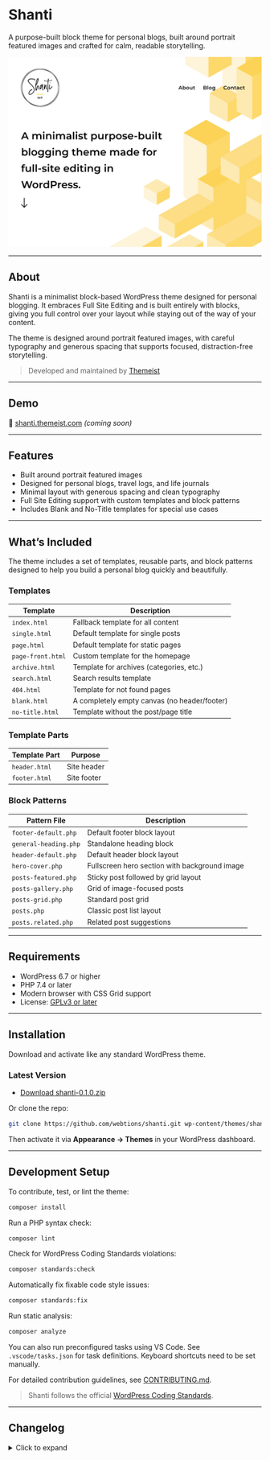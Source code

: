 # Shanti

A purpose-built block theme for personal blogs, built around portrait featured images and crafted for calm, readable storytelling.

![Shanti WordPress blog theme](https://github.com/webtions/shanti/blob/main/screenshot.jpg)

---

## About

Shanti is a minimalist block-based WordPress theme designed for personal blogging. It embraces Full Site Editing and is built entirely with blocks, giving you full control over your layout while staying out of the way of your content.

The theme is designed around portrait featured images, with careful typography and generous spacing that supports focused, distraction-free storytelling.

> Developed and maintained by [Themeist](https://themeist.com)

---

## Demo

🔗 [shanti.themeist.com](https://shanti.themeist.com/) _(coming soon)_

---

## Features

- Built around portrait featured images
- Designed for personal blogs, travel logs, and life journals
- Minimal layout with generous spacing and clean typography
- Full Site Editing support with custom templates and block patterns
- Includes Blank and No-Title templates for special use cases

---

## What’s Included

The theme includes a set of templates, reusable parts, and block patterns designed to help you build a personal blog quickly and beautifully.

### Templates

| Template          | Description                                  |
| ----------------- | -------------------------------------------- |
| `index.html`      | Fallback template for all content            |
| `single.html`     | Default template for single posts            |
| `page.html`       | Default template for static pages            |
| `page-front.html` | Custom template for the homepage             |
| `archive.html`    | Template for archives (categories, etc.)     |
| `search.html`     | Search results template                      |
| `404.html`        | Template for not found pages                 |
| `blank.html`      | A completely empty canvas (no header/footer) |
| `no-title.html`   | Template without the post/page title         |

### Template Parts

| Template Part | Purpose     |
| ------------- | ----------- |
| `header.html` | Site header |
| `footer.html` | Site footer |

### Block Patterns

| Pattern File          | Description                                   |
| --------------------- | --------------------------------------------- |
| `footer-default.php`  | Default footer block layout                   |
| `general-heading.php` | Standalone heading block                      |
| `header-default.php`  | Default header block layout                   |
| `hero-cover.php`      | Fullscreen hero section with background image |
| `posts-featured.php`  | Sticky post followed by grid layout           |
| `posts-gallery.php`   | Grid of image-focused posts                   |
| `posts-grid.php`      | Standard post grid                            |
| `posts.php`           | Classic post list layout                      |
| `posts.related.php`   | Related post suggestions                      |

---

## Requirements

- WordPress 6.7 or higher
- PHP 7.4 or later
- Modern browser with CSS Grid support
- License: [GPLv3 or later](https://www.gnu.org/licenses/gpl-3.0.en.html)

---

## Installation

Download and activate like any standard WordPress theme.

### Latest Version

- [Download shanti-0.1.0.zip](https://github.com/webtions/shanti/releases/latest)

Or clone the repo:

```bash
git clone https://github.com/webtions/shanti.git wp-content/themes/shanti
```

Then activate it via **Appearance → Themes** in your WordPress dashboard.

---

## Development Setup

To contribute, test, or lint the theme:

```bash
composer install
```

Run a PHP syntax check:

```bash
composer lint
```

Check for WordPress Coding Standards violations:

```bash
composer standards:check
```

Automatically fix fixable code style issues:

```bash
composer standards:fix
```

Run static analysis:

```bash
composer analyze
```

You can also run preconfigured tasks using VS Code. See `.vscode/tasks.json` for task definitions. Keyboard shortcuts need to be set manually.

For detailed contribution guidelines, see [CONTRIBUTING.md](CONTRIBUTING.md).

> Shanti follows the official [WordPress Coding Standards](https://developer.wordpress.org/coding-standards/).

---

## Changelog

<details><summary>Click to expand</summary>

### 0.1.0 (2025-07-18)

- Rebuilt as a full block theme
- New pattern system
- Template and layout improvements
- Renamed theme to Shanti

### 0.0.1 (2021-12-29)

- Initial release (based on Twenty Twenty-Two)

</details>
